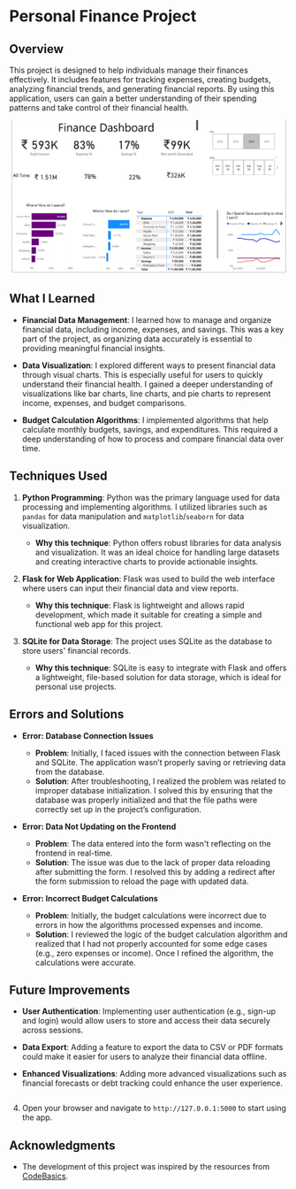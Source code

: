 # Personal Finance Project

## Overview
This project is designed to help individuals manage their finances effectively. It includes features for tracking expenses, creating budgets, analyzing financial trends, and generating financial reports. By using this application, users can gain a better understanding of their spending patterns and take control of their financial health.

![image_alt](https://github.com/iamanirudhnair/Personal_Finance/blob/main/Finance%20Dashboard.png?raw=true)

## What I Learned

- **Financial Data Management**: I learned how to manage and organize financial data, including income, expenses, and savings. This was a key part of the project, as organizing data accurately is essential to providing meaningful financial insights.
  
- **Data Visualization**: I explored different ways to present financial data through visual charts. This is especially useful for users to quickly understand their financial health. I gained a deeper understanding of visualizations like bar charts, line charts, and pie charts to represent income, expenses, and budget comparisons.

- **Budget Calculation Algorithms**: I implemented algorithms that help calculate monthly budgets, savings, and expenditures. This required a deep understanding of how to process and compare financial data over time.

## Techniques Used

1. **Python Programming**: Python was the primary language used for data processing and implementing algorithms. I utilized libraries such as `pandas` for data manipulation and `matplotlib`/`seaborn` for data visualization.
   - **Why this technique**: Python offers robust libraries for data analysis and visualization. It was an ideal choice for handling large datasets and creating interactive charts to provide actionable insights.

2. **Flask for Web Application**: Flask was used to build the web interface where users can input their financial data and view reports.
   - **Why this technique**: Flask is lightweight and allows rapid development, which made it suitable for creating a simple and functional web app for this project.

3. **SQLite for Data Storage**: The project uses SQLite as the database to store users' financial records.
   - **Why this technique**: SQLite is easy to integrate with Flask and offers a lightweight, file-based solution for data storage, which is ideal for personal use projects.

## Errors and Solutions

- **Error: Database Connection Issues**
  - **Problem**: Initially, I faced issues with the connection between Flask and SQLite. The application wasn’t properly saving or retrieving data from the database.
  - **Solution**: After troubleshooting, I realized the problem was related to improper database initialization. I solved this by ensuring that the database was properly initialized and that the file paths were correctly set up in the project’s configuration.

- **Error: Data Not Updating on the Frontend**
  - **Problem**: The data entered into the form wasn't reflecting on the frontend in real-time.
  - **Solution**: The issue was due to the lack of proper data reloading after submitting the form. I resolved this by adding a redirect after the form submission to reload the page with updated data.

- **Error: Incorrect Budget Calculations**
  - **Problem**: Initially, the budget calculations were incorrect due to errors in how the algorithms processed expenses and income.
  - **Solution**: I reviewed the logic of the budget calculation algorithm and realized that I had not properly accounted for some edge cases (e.g., zero expenses or income). Once I refined the algorithm, the calculations were accurate.

## Future Improvements

- **User Authentication**: Implementing user authentication (e.g., sign-up and login) would allow users to store and access their data securely across sessions.
  
- **Data Export**: Adding a feature to export the data to CSV or PDF formats could make it easier for users to analyze their financial data offline.

- **Enhanced Visualizations**: Adding more advanced visualizations such as financial forecasts or debt tracking could enhance the user experience.
   ```

4. Open your browser and navigate to `http://127.0.0.1:5000` to start using the app.

## Acknowledgments
- The development of this project was inspired by the resources from [CodeBasics](https://www.youtube.com/channel/UCQfFQU4d8Qk01ALk1jXw1gA).
